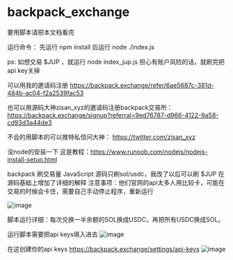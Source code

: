 # backpack_exchange

 要用脚本请把本文档看完
 
 运行命令：
 先运行 npm install
 后运行 node ./index.js

ps: 如想交易 $JUP ，就运行 node index_jup.js
担心有账户风险的话，就刷完把api key关掉

可以用我的邀请码注册 https://backpack.exchange/refer/6ae5687c-381d-484b-ac04-f2a2539fac53

也可以用源码大神zisan_xyz的邀请码注册backpack交易所：https://backpack.exchange/signup?referral=9ed76787-d966-4122-9a58-cd93d3a44de3

不会的用脚本的可以推特私信问大神： https://twitter.com/zisan_xyz

 没node的安装一下 这是教程：https://www.runoob.com/nodejs/nodejs-install-setup.html

 backpack 刷交易量 JavaScript 源码只刷sol/usdc，我改了以后可以刷 $JUP 
 在源码基础上增加了详细的解释
 注意事项：他们官网的api太多人用比较卡，可能在交易的时候会卡住，需要自己手动停止程序，重新运行

 ![image](https://github.com/catsats/backpack_exchange/assets/154321884/61503391-05ad-44d3-a121-6e6393907245)

 脚本运行详细：每次兑换一半余额的SOL换成USDC，再把所有USDC换成SOL。

 运行脚本需要把api keys填入进去
 ![image](https://github.com/catsats/backpack_exchange/assets/154321884/52850aab-6b10-4678-93d6-4b56d2be2449)

在这创建你的api keys https://backpack.exchange/settings/api-keys
![image](https://github.com/catsats/backpack_exchange/assets/154321884/9afa6f34-6d8f-495c-b6b7-e43c7f18cff5)
